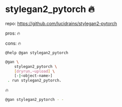 # stylegan2_pytorch 🔥

repo: https://github.com/lucidrains/stylegan2-pytorch

pros: 🔥

cons: 🔥

```bash
@help @gan stylegan2_pytorch
```
```bash
@gan \
	stylegan2_pytorch \
	[dryrun,~upload] \
	[-|<object-name>]
 . run stylegan2_pytorch.
```


🔥

```bash
@gan stylegan2_pytorch - -
```

